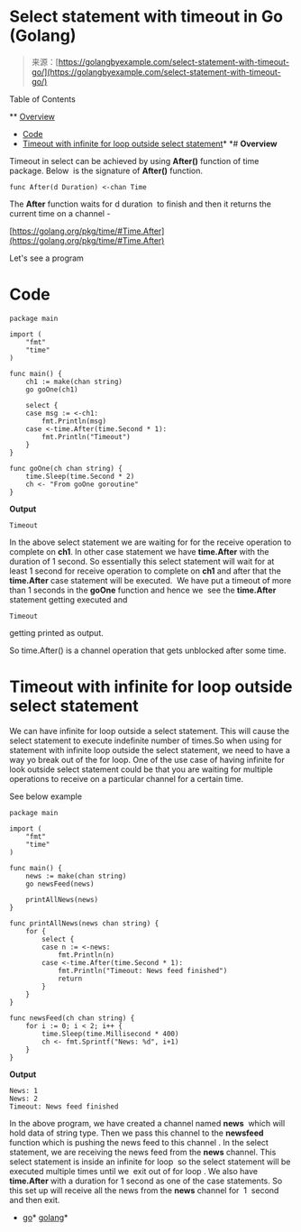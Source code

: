 <!--yml
category: 未分类
date: 2024-10-13 06:24:13
-->

# Select statement with timeout in Go (Golang)

> 来源：[https://golangbyexample.com/select-statement-with-timeout-go/](https://golangbyexample.com/select-statement-with-timeout-go/)

Table of Contents

 **   [Overview](#Overview "Overview")
*   [Code](#Code "Code")
*   [Timeout with infinite for loop outside select statement](#Timeout_with_infinite_for_loop_outside_select_statement "Timeout with infinite for loop outside select statement")*  *# **Overview**

Timeout in select can be achieved by using **After()** function of time package. Below  is the signature of **After()** function.

```
func After(d Duration) <-chan Time
```

The **After** function waits for d duration  to finish and then it returns the current time on a channel -

[https://golang.org/pkg/time/#Time.After](https://golang.org/pkg/time/#Time.After)

Let's see a program

# **Code**

```
package main

import (
	"fmt"
	"time"
)

func main() {
	ch1 := make(chan string)
	go goOne(ch1)

	select {
	case msg := <-ch1:
		fmt.Println(msg)
	case <-time.After(time.Second * 1):
		fmt.Println("Timeout")
	}
}

func goOne(ch chan string) {
	time.Sleep(time.Second * 2)
	ch <- "From goOne goroutine"
}
```

**Output**

```
Timeout
```

In the above select statement we are waiting for for the receive operation to complete on **ch1**. In other case statement we have **time.After** with the duration of 1 second. So essentially this select statement will wait for at least 1 second for receive operation to complete on **ch1** and after that the **time.After** case statement will be executed.  We have put a timeout of more than 1 seconds in the **goOne** function and hence we  see the **time.After** statement getting executed and

```
Timeout
```

getting printed as output.

So time.After() is a channel operation that gets unblocked after some time.

# **Timeout with infinite for loop outside select statement**

We can have infinite for loop outside a select statement. This will cause the select statement to execute indefinite number of times.So when using for statement with infinite loop outside the select statement, we need to have a way yo break out of the for loop. One of the use case of having infinite for look outside select statement could be that you are waiting for multiple operations to receive on a particular channel for a certain time.

See below example

```
package main

import (
	"fmt"
	"time"
)

func main() {
	news := make(chan string)
	go newsFeed(news)

	printAllNews(news)
}

func printAllNews(news chan string) {
	for {
		select {
		case n := <-news:
			fmt.Println(n)
		case <-time.After(time.Second * 1):
			fmt.Println("Timeout: News feed finished")
			return
		}
	}
}

func newsFeed(ch chan string) {
	for i := 0; i < 2; i++ {
		time.Sleep(time.Millisecond * 400)
		ch <- fmt.Sprintf("News: %d", i+1)
	}
}
```

**Output**

```
News: 1
News: 2
Timeout: News feed finished
```

In the above program, we have created a channel named **news**  which will hold data of string type. Then we pass this channel to the **newsfeed** function which is pushing the news feed to this channel . In the select statement, we are receiving the news feed from the **news** channel. This select statement is inside an infinite for loop  so the select statement will be executed multiple times until we  exit out of for loop . We also have **time.After** with a duration for 1 second as one of the case statements. So this set up will receive all the news from the **news** channel for  1  second and then exit. 

*   [go](https://golangbyexample.com/tag/go/)*   [golang](https://golangbyexample.com/tag/golang/)*